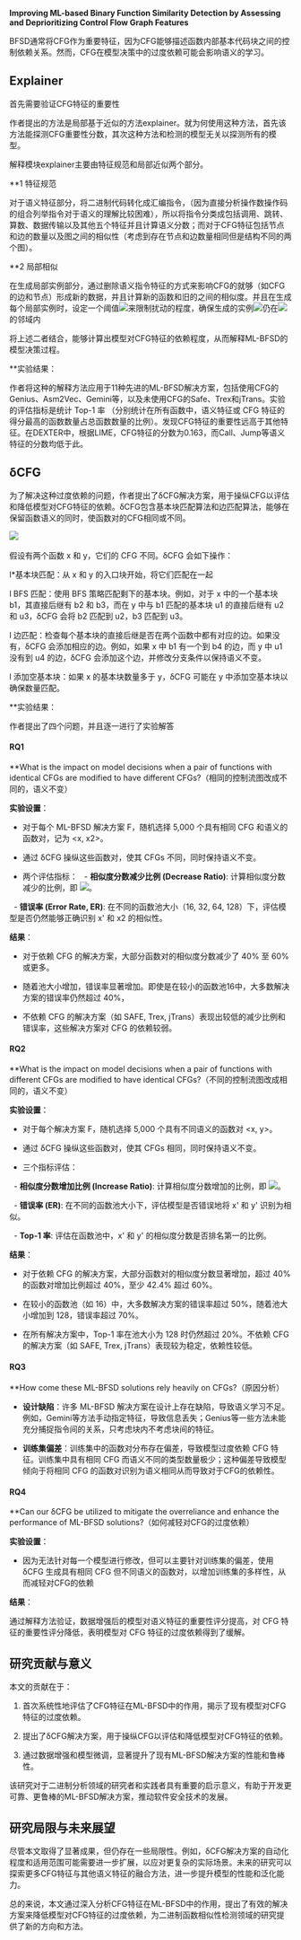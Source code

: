 **Improving ML-based Binary Function Similarity Detection by Assessing and  Deprioritizing Control Flow Graph Features**

BFSD通常将CFG作为重要特征，因为CFG能够描述函数内部基本代码块之间的控制依赖关系。然而，CFG在模型决策中的过度依赖可能会影响语义的学习。

## Explainer

首先需要验证CFG特征的重要性

作者提出的方法是局部基于近似的方法explainer。就为何使用这种方法，首先该方法能探测CFG重要性分数，其次这种方法和检测的模型无关以探测所有的模型。

解释模块explainer主要由特征规范和局部近似两个部分。

**1 特征规范

对于语义特征部分，将二进制代码转化成汇编指令，（因为直接分析操作数操作码的组合列举指令对于语义的理解比较困难），所以将指令分类成包括调用、跳转、算数、数据传输以及其他五个特征并且计算语义分数；而对于CFG特征包括节点和边的数量以及图之间的相似性（考虑到存在节点和边数量相同但是结构不同的两个图）。

**2 局部相似

在生成局部实例部分，通过删除语义指令特征的方式来影响CFG的就够（如CFG的边和节点）形成新的数据，并且计算新的函数和旧的之间的相似度。并且在生成每个局部实例时，设定一个阈值![](file:///C:\Users\admin\AppData\Local\Temp\ksohtml3316\wps12.jpg)来限制扰动的程度，确保生成的实例![](file:///C:\Users\admin\AppData\Local\Temp\ksohtml3316\wps13.jpg)仍在![](file:///C:\Users\admin\AppData\Local\Temp\ksohtml3316\wps14.jpg)的邻域内

将上述二者结合，能够计算出模型对CFG特征的依赖程度，从而解释ML-BFSD的模型决策过程。

**实验结果：

作者将这种的解释方法应用于11种先进的ML-BFSD解决方案，包括使用CFG的Genius、Asm2Vec、Gemini等，以及未使用CFG的Safe、Trex和jTrans。实验的评估指标是统计 Top-1 率 （分别统计在所有函数中，语义特征或 CFG 特征的得分最高的函数数量占总函数数量的比例）。发现CFG特征的重要性远高于其他特征。在DEXTER中，根据LIME，CFG特征的分数为0.163，而Call、Jump等语义特征的分数均低于此。

## δCFG

为了解决这种过度依赖的问题，作者提出了δCFG解决方案，用于操纵CFG以评估和降低模型对CFG特征的依赖。δCFG包含基本块匹配算法和边匹配算法，能够在保留函数语义的同时，使函数对的CFG相同或不同。

![](file:///C:\Users\admin\AppData\Local\Temp\ksohtml3316\wps15.png) 

假设有两个函数 x 和 y，它们的 CFG 不同。δCFG 会如下操作：

l*基本块匹配：从 x 和 y 的入口块开始，将它们匹配在一起

l BFS 匹配：使用 BFS 策略匹配剩下的基本块。例如，对于 x 中的一个基本块 b1，其直接后继有 b2 和 b3，而在 y 中与 b1 匹配的基本块 u1 的直接后继有 u2 和 u3，δCFG 会将 b2 匹配到 u2，b3 匹配到 u3。

l 边匹配：检查每个基本块的直接后继是否在两个函数中都有对应的边。如果没有，δCFG 会添加相应的边。例如，如果 x 中 b1 有一个到 b4 的边，而 y 中 u1 没有到 u4 的边，δCFG 会添加这个边，并修改分支条件以保持语义不变。

l 添加空基本块：如果 x 的基本块数量多于 y，δCFG 可能在 y 中添加空基本块以确保数量匹配。

**实验结果：

作者提出了四个问题，并且逐一进行了实验解答
#### RQ1
**What is the impact on model decisions when a pair of functions with identical CFGs are modified to have different CFGs?（相同的控制流图改成不同的，语义不变）

**实验设置**：

- 对于每个 ML-BFSD 解决方案 F，随机选择 5,000 个具有相同 CFG 和语义的函数对，记为 <x, x2>。

- 通过 δCFG 操纵这些函数对，使其 CFGs 不同，同时保持语义不变。

- 两个评估指标：
  - **相似度分数减少比例 (Decrease Ratio)**: 计算相似度分数减少的比例，即 ![](file:///C:\Users\admin\AppData\Local\Temp\ksohtml3316\wps16.jpg)。

  - **错误率 (Error Rate, ER)**: 在不同的函数池大小（16, 32, 64, 128）下，评估模型是否仍然能够正确识别 x' 和 x2 的相似性。

**结果**：

- 对于依赖 CFG 的解决方案，大部分函数对的相似度分数减少了 40% 至 60% 或更多。

- 随着池大小增加，错误率显著增加。即使是在较小的函数池16中，大多数解决方案的错误率仍然超过 40%，

- 不依赖 CFG 的解决方案（如 SAFE, Trex, jTrans）表现出较低的减少比例和错误率，这些解决方案对 CFG 的依赖较弱。

#### RQ2
**What is the impact on model decisions when a pair of functions with different CFGs are modified to have identical CFGs?（不同的控制流图改成相同的，语义不变）

**实验设置**：

- 对于每个解决方案 F，随机选择 5,000 个具有不同语义的函数对 <x, y>。

- 通过 δCFG 操纵这些函数对，使其 CFGs 相同，同时保持语义不变。

- 三个指标评估：

  - **相似度分数增加比例 (Increase Ratio)**: 计算相似度分数增加的比例，即 ![](file:///C:\Users\admin\AppData\Local\Temp\ksohtml3316\wps17.jpg)。

  - **错误率 (ER)**: 在不同的函数池大小下，评估模型是否错误地将 x' 和 y' 识别为相似。

  - **Top-1 率**: 评估在函数池中，x' 和 y' 的相似度分数是否排名第一的比例。

**结果**：

- 对于依赖 CFG 的解决方案，大部分函数对的相似度分数显著增加，超过 40% 的函数对增加比例超过 40%，至少 42.4% 超过 60%。

- 在较小的函数池（如 16）中，大多数解决方案的错误率超过 50%，随着池大小增加到 128，错误率超过 70%。

- 在所有解决方案中，Top-1 率在池大小为 128 时仍然超过 20%。不依赖 CFG 的解决方案（如 SAFE, Trex, jTrans）表现较为稳定，依赖性较低。

#### RQ3
**How come these ML-BFSD solutions rely heavily on CFGs?（原因分析）

- **设计缺陷**：许多 ML-BFSD 解决方案在设计上存在缺陷，导致语义学习不足。例如，Gemini等方法手动指定特征，导致信息丢失；Genius等一些方法未能充分捕捉指令间的关系，只考虑块内不考虑块间的特征。

- **训练集偏差**：训练集中的函数对分布存在偏差，导致模型过度依赖 CFG 特征。训练集中具有相同 CFG 而语义不同的类型数量极少；这种偏差导致模型倾向于将相同 CFG 的函数对识别为语义相同从而导致对于CFG的依赖性。

#### RQ4
**Can our δCFG be utilized to mitigate the overreliance and enhance the performance of ML-BFSD solutions?（如何减轻对CFG的过度依赖）

**实验设置**：

- 因为无法针对每一个模型进行修改，但可以主要针对训练集的偏差，使用 δCFG 生成具有相同 CFG 但不同语义的函数对，以增加训练集的多样性，从而减轻对CFG的依赖

**结果**：

通过解释方法验证，数据增强后的模型对语义特征的重要性评分提高，对 CFG 特征的重要性评分降低，表明模型对 CFG 特征的过度依赖得到了缓解。

## 研究贡献与意义

本文的贡献在于：

1. 首次系统性地评估了CFG特征在ML-BFSD中的作用，揭示了现有模型对CFG特征的过度依赖。

2. 提出了δCFG解决方案，用于操纵CFG以评估和降低模型对CFG特征的依赖。

3. 通过数据增强和模型微调，显著提升了现有ML-BFSD解决方案的性能和鲁棒性。

该研究对于二进制分析领域的研究者和实践者具有重要的启示意义，有助于开发更可靠、更鲁棒的ML-BFSD解决方案，推动软件安全技术的发展。

## 研究局限与未来展望

尽管本文取得了显著成果，但仍存在一些局限性。例如，δCFG解决方案的自动化程度和适用范围可能需要进一步扩展，以应对更复杂的实际场景。未来的研究可以探索更多CFG特征与其他语义特征的融合方法，进一步提升模型的性能和泛化能力。

总的来说，本文通过深入分析CFG特征在ML-BFSD中的作用，提出了有效的解决方案来降低模型对CFG特征的过度依赖，为二进制函数相似性检测领域的研究提供了新的方向和方法。